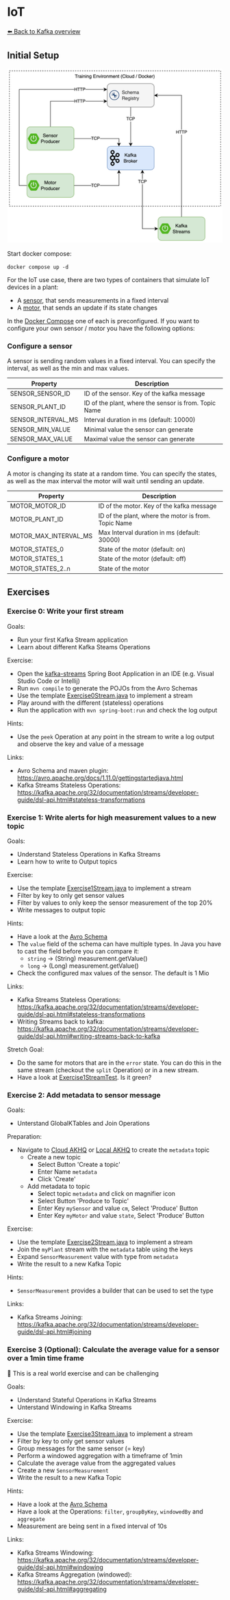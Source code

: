 # IoT

[⬅️ Back to Kafka overview](README.md)

## Initial Setup

![Setup](img/uc-iot.png)

Start docker compose:

```
docker compose up -d
```

For the IoT use case, there are two types of containers that simulate IoT devices in a plant:

* A [sensor](uc-iot/sensor), that sends measurements in a fixed interval
* A [motor](uc-iot/motor), that sends an update if its state changes

In the [Docker Compose](docker-compose.yml) one of each is preconfigured.
If you want to configure your own sensor / motor you have the following options:

### Configure a sensor

A sensor is sending random values in a fixed interval. You can specify the interval, as well as the min and max values.

| Property           | Description                                           |
|--------------------|-------------------------------------------------------|
| SENSOR_SENSOR_ID   | ID of the sensor. Key of the kafka message            |
| SENSOR_PLANT_ID    | ID of the plant, where the sensor is from. Topic Name |
| SENSOR_INTERVAL_MS | Interval duration in ms (default: 10000)              |
| SENSOR_MIN_VALUE   | Minimal value the sensor can generate                 |
| SENSOR_MAX_VALUE   | Maximal value the sensor can generate                 |

### Configure a motor

A motor is changing its state at a random time. You can specify the states, as well as the max interval the motor will wait until sending an update.

| Property              | Description                                          |
|-----------------------|------------------------------------------------------|
| MOTOR_MOTOR_ID        | ID of the motor. Key of the kafka message            |
| MOTOR_PLANT_ID        | ID of the plant, where the motor is from. Topic Name |
| MOTOR_MAX_INTERVAL_MS | Max Interval duration in ms (default: 30000)         |
| MOTOR_STATES_0        | State of the motor (default: on)                     |
| MOTOR_STATES_1        | State of the motor (default: off)                    |
| MOTOR_STATES_2..n     | State of the motor                                   |

## Exercises

### Exercise 0: Write your first stream

Goals:

* Run your first Kafka Stream application
* Learn about different Kafka Steams Operations

Exercise:

* Open the [kafka-streams](uc-iot/kafka-stream) Spring Boot Application in an IDE (e.g. Visual Studio Code or Intellij)
* Run `mvn compile` to generate the POJOs from the Avro Schemas
* Use the template [Exercise0Stream.java](uc-iot/kafka-stream/src/main/java/com/zuehlke/training/kafka/iot/stream/Exercise0Stream.java) to implement a stream
* Play around with the different (stateless) operations
* Run the application with `mvn spring-boot:run` and check the log output

Hints:

* Use the `peek` Operation at any point in the stream to write a log output and observe the key and value of a message

Links:

* Avro Schema and maven plugin: https://avro.apache.org/docs/1.11.0/gettingstartedjava.html
* Kafka Streams Stateless Operations: https://kafka.apache.org/32/documentation/streams/developer-guide/dsl-api.html#stateless-transformations

### Exercise 1: Write alerts for high measurement values to a new topic

Goals:

* Understand Stateless Operations in Kafka Streams
* Learn how to write to Output topics

Exercise:

* Use the template [Exercise1Stream.java](uc-iot/kafka-stream/src/main/java/com/zuehlke/training/kafka/iot/stream/Exercise1Stream.java) to implement a stream
* Filter by key to only get sensor values
* Filter by values to only keep the sensor measurement of the top 20%
* Write messages to output topic

Hints:

* Have a look at the [Avro Schema](uc-iot/kafka-stream/src/main/resources/avro/values.avsc)
* The `value` field of the schema can have multiple types. In Java you have to cast the field before you can compare it:
  * `string` -> (String) measurement.getValue()
  * `long` -> (Long) measurement.getValue()
* Check the configured max values of the sensor. The default is 1 Mio

Links:

* Kafka Streams Stateless Operations: https://kafka.apache.org/32/documentation/streams/developer-guide/dsl-api.html#stateless-transformations
* Writing Streams back to kafka: https://kafka.apache.org/32/documentation/streams/developer-guide/dsl-api.html#writing-streams-back-to-kafka

Stretch Goal:

* Do the same for motors that are in the `error` state. You can do this in the same stream (checkout the `split` Operation) or in a new stream.
* Have a look at [Exercise1StreamTest](uc-iot/kafka-stream/src/test/java/com/zuehlke/training/kafka/iot/stream/Exercise1StreamTest.java). Is it green?

### Exercise 2: Add metadata to sensor message

Goals:

* Unterstand GlobalKTables and Join Operations

Preparation:

* Navigate to [Cloud AKHQ](http://myVMsIP:8080/ui/docker-kafka-server/topic) or [Local AKHQ](http://localhost:8080/ui/docker-kafka-server/topic) to create the `metadata` topic
  * Create a new topic
    * Select Button 'Create a topic'
    * Enter Name `metadata`
    * Click 'Create'
  * Add metadata to topic
    * Select topic `metadata` and click on magnifier icon
    * Select Button 'Produce to Topic'
    * Enter Key `mySensor` and value `cm`, Select 'Produce' Button
    * Enter Key `myMotor` and value `state`, Select 'Produce' Button
  
Exercise:

* Use the template [Exercise2Stream.java](uc-iot/kafka-stream/src/main/java/com/zuehlke/training/kafka/iot/stream/Exercise2Stream.java) to implement a stream
* Join the `myPlant` stream with the `metadata` table using the keys
* Expand `SensorMeasurement` value with type from `metadata`
* Write the result to a new Kafka Topic

Hints:

* `SensorMeasurement` provides a builder that can be used to set the type

Links:

* Kafka Streams Joining: https://kafka.apache.org/32/documentation/streams/developer-guide/dsl-api.html#joining

### Exercise 3 (Optional): Calculate the average value for a sensor over a 1min time frame

🔎 This is a real world exercise and can be challenging

Goals:

* Understand Stateful Operations in Kafka Streams
* Unterstand Windowing in Kafka Streams

Exercise:

* Use the template [Exercise3Stream.java](uc-iot/kafka-stream/src/main/java/com/zuehlke/training/kafka/iot/stream/Exercise3Stream.java) to implement a stream
* Filter by key to only get sensor values
* Group messages for the same sensor (= key)
* Perform a windowed aggregation with a timeframe of 1min
* Calculate the average value from the aggregated values
* Create a new `SensorMeasurement`
* Write the result to a new Kafka Topic

Hints:

* Have a look at the [Avro Schema](uc-iot/kafka-stream/src/main/resources/avro/values.avsc)
* Have a look at the Operations: `filter`, `groupByKey`, `windowedBy` and `aggregate`
* Measurement are being sent in a fixed interval of 10s

Links:

* Kafka Streams Windowing: https://kafka.apache.org/32/documentation/streams/developer-guide/dsl-api.html#windowing
* Kafka Streams Aggregation (windowed): https://kafka.apache.org/32/documentation/streams/developer-guide/dsl-api.html#aggregating


